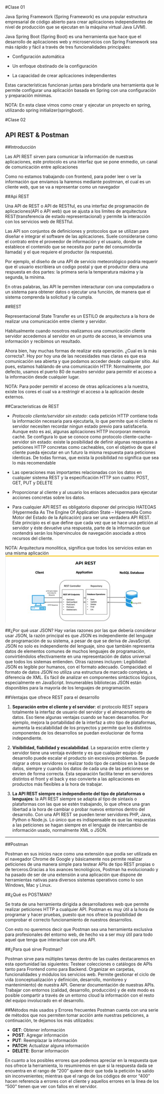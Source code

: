 #Clase 01

Java Spring Framework (Spring Framework) es una popular estructura empresarial de código abierto para crear aplicaciones independientes de nivel de producción que se ejecutan en la máquina virtual Java (JVM).

Java Spring Boot (Spring Boot) es una herramienta que hace que el desarrollo de aplicaciones web y microservicios con Spring Framework sea más rápido y fácil a través de tres funcionalidades principales:

- Configuración automática

- Un enfoque obstinado de la configuración

- La capacidad de crear aplicaciones independientes

Estas características funcionan juntas para brindarle una herramienta que le permite configurar una aplicación basada en Spring con una configuración y preparación mínimas.

NOTA: En esta clase vimos como crear y ejecutar un proyecto en spring, utilizando spring initializer(springboot). 

#Clase 02
## API REST & Postman

##Introducción
 
Las API REST sirven para comunicar la información de nuestras aplicaciones, este protocolo es una interfaz que se pone enmedio, un canal de comunicación entre aplicaciones

Como no estamos trabajando con frontend, para poder leer o ver la información que enviamos la haremos mediante postmnan, el cual es un cliente web, que se
va a representar como un navegador

##Api REST

Una API de REST o API de RESTful, es una interfaz de programación de aplicaciones(API o API web) que se ajusta a los limites de arquitectura REST(transferencia
de estado representacional) y permite la interacción con los servicios web de RESTful.

Las API son conjuntos de definiciones y protocolos que se utilizan para diseñar e integrar el software de las aplicaciones. Suele considerarse como el
contrato entre el proveedor de información y el usuario, donde se establece el contenido que se necesita por parte del consumidor(la llamada) y el 
que requiere el productor (la respuesta). 

Por ejemplo, el diseño de una API de servicio meteorológico podria requerir que el usuario escribiera un codigo postal y que el productor diera una respuesta 
en dos partes: la primera seria la temperatura máxima y la segunda, la mínima.

En otras palabras, las API le permiten interacturar con una computadora o un sistema para obtener datos o ejecutar una función, de manera que el sistema
comprenda la solicitud y la cumpla.

##REST

Representacional State Transfer es un ESTILO de arquitectura a la hora de realizar una comunicación entre cliente y servidor.

Habitualmente cuando nosotros realizamos una comunicación cliente servidor accedemos al servidor en un punto de acceso, le enviamos una información
y recibimos un resultado.

Ahora bien, hay muchas formas de realizar esta operación. ¿Cual es la más correcta?. Hoy por hoy una de las necesidades mas claras es que esa comunicación sea
abierta y que podamos acceder desde cualquier sitio. Asi pues, estamos hablando de una comunicación HTTP.
Normalmente, por defecto, usamos el puerto 80 de nuestro servidor para permitir el acceso a la información desde cualquier lugar.


NOTA: Para poder permitir el acceso de otras aplicaciones a la nuestra, existe los cores el cual va a restringir el acceso a la aplicación desde externos.

##Caracteristicas de REST

- *Protocolo cliente/servidor sin estado*: cada petición HTTP contiene toda la información necesaria para ejecutarla, lo que permite que ni cliente 
ni servidor necesiten recordar ningun estado previo para satisfacerla. Aunque esto es asi, algunas aplicaciones HTTP incorporan memoria caché. Se configura
lo que se conoce como protocolo cliente-cache-servidor sin estado: existe la posibilidad de definir algunas respuestas a peticiones HTTP concretas como 
cacheables, con el objetivo de que el cliente pueda ejecutar en un futuro la misma respuesta para peticiones identicas. De todas formas, que exista la
posibilidad no significa que sea lo más recomendable
- Las operaciones mas importantes relacionadas con los datos en cualquier sistema REST y la especificación HTTP son cuatro: POST, GET, PUT y DELETE

- Proporcionar al cliente y al usuario los enlaces adecuados para ejecutar acciones concretas sobre los datos.
- Para cualquier API REST es obligatorio disponer del principio HATEOAS (Hypermedia As The Engine Of Application State – Hipermedia Como Motor del Estado de la Aplicación) para ser una verdadera API REST. Este principio es el que define que cada vez que se hace una petición al servidor y éste devuelve una respuesta, parte de la información que contendrá serán los hipervínculos de navegación asociada a otros recursos del cliente. 


NOTA: Arquitectura monolitica, significa que todos los servicios estan en una misma aplicación
![Descripción de la imagen](imagenes/api.png)

##¿Por qué usar JSON?
Hay varias razones por las que debería considerar usar JSON, la razón principal es que JSON es independiente del lenguaje de programación de su sistema, a pesar de que se deriva de JavaScript. JSON no solo es independiente del lenguaje, sino que también representa datos de elementos comunes de muchos lenguajes de programación, convirtiéndolos efectivamente en una representación de datos universal que todos los sistemas entienden.
Otras razones incluyen:
Legibilidad: JSON es legible por humanos, con el formato adecuado.
Compacidad: el formato de datos JSON no utiliza una estructura de marcado completa, a diferencia de XML.
Es fácil de analizar en componentes sintácticos lógicos, especialmente en JavaScript.
Innumerables bibliotecas JSON están disponibles para la mayoría de los lenguajes de programación.

##Ventajas que ofrece REST para el desarrollo

1.    **Separación entre el cliente y el servidor**: el protocolo REST separa totalmente la interfaz de usuario del servidor y el almacenamiento de datos. Eso tiene algunas ventajas cuando se hacen desarrollos. Por ejemplo, mejora la portabilidad de la interfaz a otro tipo de plataformas, aumenta la escalabilidad de los proyectos y permite que los distintos componentes de los desarrollos se puedan evolucionar de forma independiente.
2.    **Visibilidad, fiabilidad y escalabilidad**. La separación entre cliente y servidor tiene una ventaja evidente y es que cualquier equipo de desarrollo puede escalar el producto sin excesivos problemas. Se puede migrar a otros servidores o realizar todo tipo de cambios en la base de datos, siempre y cuando los datos de cada una de las peticiones se envíen de forma correcta. Esta separación facilita tener en servidores distintos el front y el back y eso convierte a las aplicaciones en productos más flexibles a la hora de trabajar.

3. **La API REST siempre es independiente del tipo de plataformas o lenguajes**: la API REST siempre se adapta al tipo de sintaxis o plataformas con las que se estén trabajando, lo que ofrece una gran libertad a la hora de cambiar o probar nuevos entornos dentro del desarrollo. Con una API REST se pueden tener servidores PHP, Java, Python o Node.js. Lo único que es indispensable es que las respuestas a las peticiones se hagan siempre en el lenguaje de intercambio de información usado, normalmente XML o JSON.

---

##Postman

Postman en sus inicios nace como una extensión que podía ser utilizada en el navegador Chrome de Google y básicamente nos permite realizar peticiones de una manera simple para testear APIs de tipo REST propias o de terceros.Gracias a los avances tecnológicos, Postman ha evolucionado y ha pasado de ser de una extensión a una aplicación que dispone de herramientas nativas para diversos sistemas operativos como lo son Windows, Mac y Linux.

##¿Qué es POSTMAN?

Se trata de una herramienta dirigida a desarrolladores web que permite realizar peticiones HTTP a cualquier API. Postman es muy útil a la hora de programar y hacer pruebas, puesto que nos ofrece la posibilidad de comprobar el correcto funcionamiento de nuestros desarrollos.

Con esto no queremos decir que Postman sea una herramienta exclusiva para profesionales del entorno web, de hecho va a ser muy útil para todo aquel que tenga que interactuar con una API.

##¿Para qué sirve Postman?

Postman sirve para múltiples tareas dentro de las cuales destacaremos en esta oportunidad las siguientes:
Testear colecciones o catálogos de APIs tanto para Frontend como para Backend.
Organizar en carpetas, funcionalidades y módulos los servicios web.
Permite gestionar el ciclo de vida (conceptualización y definición, desarrollo, monitoreo y mantenimiento) de nuestra API.
Generar documentación de nuestras APIs.
Trabajar con entornos (calidad, desarrollo, producción) y de este modo es posible compartir a través de un entorno cloud la información con el resto del equipo involucrado en el desarrollo.

##Métodos más usados y Errores frecuentes
Postman cuenta con una serie de métodos que nos permiten tomar acción ante nuestras peticiones, a continuación, te dejamos los más utilizados:
- **GET**: Obtener información
- **POST**: Agregar información
- **PUT**: Reemplazar la información
- **PATCH**: Actualizar alguna información
- **DELETE**: Borrar información

En cuanto a los posibles errores que podemos apreciar en la respuesta que nos ofrece la herramienta, lo resumiremos en que si la respuesta dada se encuentra en el rango de “200” quiere decir que toda la petición ha salido sin inconvenientes; mientras que el rango de los códigos de error “400” hacen referencia a errores con el cliente y aquellos errores en la línea de los “500” tienen que ver con fallos en el servidor.
